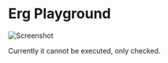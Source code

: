 # Erg Playground

![Screenshot](www/screenshot.png)

Currently it cannot be executed, only checked.
